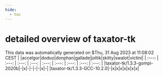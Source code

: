 ```yaml
---
hide:
  - toc
---
```


detailed overview of taxator-tk
===============================


This data was automatically generated on $Thu, 31 Aug 2023 at 11:08:02 CEST
| |accelgor|doduo|donphan|gallade|joltik|skitty|swalot|victini|
| :---: | :---: | :---: | :---: | :---: | :---: | :---: | :---: | :---: |
|taxator-tk/1.3.3-gompi-2020b|-|x|-|-|-|-|x|-|
|taxator-tk/1.3.3-GCC-10.2.0|-|x|x|x|x|x|x|x|
